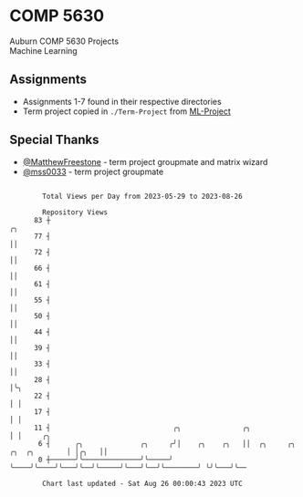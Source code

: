 # COMP 5630
Auburn COMP 5630 Projects  
Machine Learning

## Assignments
- Assignments 1-7 found in their respective directories
- Term project copied in `./Term-Project` from [ML-Project](https://github.com/wumphlett/ML-Project)

## Special Thanks
- [@MatthewFreestone](https://github.com/MatthewFreestone) - term project groupmate and matrix wizard
- [@mss0033](https://github.com/mss0033) - term project groupmate

```

        Total Views per Day from 2023-05-29 to 2023-08-26

        Repository Views
      83 ┼                                                                             ╭╮
      77 ┤                                                                             ││
      72 ┤                                                                             ││
      66 ┤                                                                             ││
      61 ┤                                                                             ││
      55 ┤                                                                             ││
      50 ┤                                                                             ││
      44 ┤                                                                             ││
      39 ┤                                                                             ││
      33 ┤                                                                             ││
      28 ┤                                                                             │╰╮
      22 ┤                                                                             │ │
      17 ┤                                                                             │ │
      11 ┤                              ╭╮               ╭╮                            │ │     ╭╮
       6 ┤      ╭╮              ╭╮     ╭╯│    ╭╮    ╭╮   ││  ╭╮     ╭╮   ╭╮  ╭╮        │ │╭╮   ││
       0 ┼──────╯╰──────────────╯╰─────╯ ╰────╯╰────╯╰───╯╰──╯╰─────╯╰───╯╰──╯╰────────╯ ╰╯╰───╯╰──

        Chart last updated - Sat Aug 26 00:00:43 2023 UTC
        
```
